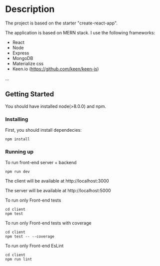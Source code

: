 # Description

The project is based on the starter "create-react-app".

The application is based on MERN stack. I use the following frameworks:
- React
- Node
- Express
- MongoDB
- Materialize css
- Keen.io (https://github.com/keen/keen-js)

...

## Getting Started

You should have installed node(>8.0.0) and npm.

### Installing

First, you should install dependecies:

```
npm install
```

### Running up

To run front-end server + backend

```
npm run dev
```

The client will be available at http://localhost:3000

The server will be available at http://localhost:5000


To run only Front-end tests

```
cd client
npm test
```

To run only Front-end tests with coverage

```
cd client
npm test -- --coverage
```

To run only Front-end EsLint

```
cd client
npm run lint
```
